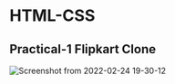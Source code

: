# HTML-CSS
## Practical-1 Flipkart Clone
![Screenshot from 2022-02-24 19-30-12](https://user-images.githubusercontent.com/100192892/155538237-3d03cdee-235e-43bc-808a-265973c687f2.png)

